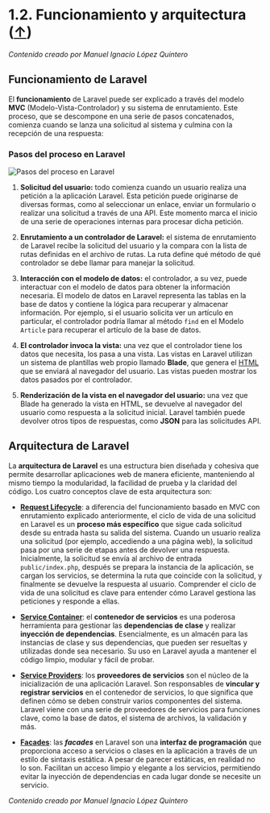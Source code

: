 # 1.2. Funcionamiento y arquitectura ([↑](README.md))

_Contenido creado por Manuel Ignacio López Quintero_

## Funcionamiento de Laravel

El **funcionamiento** de Laravel puede ser explicado a través del modelo **MVC** (Modelo-Vista-Controlador) y su sistema de enrutamiento. Este proceso, que se descompone en una serie de pasos concatenados, comienza cuando se lanza una solicitud al sistema y culmina con la recepción de una respuesta:

### Pasos del proceso en Laravel
![Pasos del proceso en Laravel](https://milq.github.io/cursos/dwes/src/mvc_con_enrutamiento.png)
1. **Solicitud del usuario:** todo comienza cuando un usuario realiza una petición a la aplicación Laravel. Esta petición puede originarse de diversas formas, como al seleccionar un enlace, enviar un formulario o realizar una solicitud a través de una API. Este momento marca el inicio de una serie de operaciones internas para procesar dicha petición.

2. **Enrutamiento a un controlador de Laravel:** el sistema de enrutamiento de Laravel recibe la solicitud del usuario y la compara con la lista de rutas definidas en el archivo de rutas. La ruta define qué método de qué controlador se debe llamar para manejar la solicitud.

3. **Interacción con el modelo de datos:** el controlador, a su vez, puede interactuar con el modelo de datos para obtener la información necesaria. El modelo de datos en Laravel representa las tablas en la base de datos y contiene la lógica para recuperar y almacenar información. Por ejemplo, si el usuario solicita ver un artículo en particular, el controlador podría llamar al método `find` en el Modelo `Article` para recuperar el artículo de la base de datos.

4. **El controlador invoca la vista:** una vez que el controlador tiene los datos que necesita, los pasa a una vista. Las vistas en Laravel utilizan un sistema de plantillas web propio llamado **Blade**, que genera el [HTML](https://en.wikipedia.org/wiki/HTML) que se enviará al navegador del usuario. Las vistas pueden mostrar los datos pasados por el controlador.

5. **Renderización de la vista en el navegador del usuario:** una vez que Blade ha generado la vista en HTML, se devuelve al navegador del usuario como respuesta a la solicitud inicial. Laravel también puede devolver otros tipos de respuestas, como **JSON** para las solicitudes API.

## Arquitectura de Laravel

La **arquitectura de Laravel** es una estructura bien diseñada y cohesiva que permite desarrollar aplicaciones web de manera eficiente, manteniendo al mismo tiempo la modularidad, la facilidad de prueba y la claridad del código. Los cuatro conceptos clave de esta arquitectura son:

- [**Request Lifecycle**](https://laravel.com/docs/lifecycle): a diferencia del funcionamiento basado en MVC con enrutamiento explicado anteriormente, el ciclo de vida de una solicitud en Laravel es un **proceso más específico** que sigue cada solicitud desde su entrada hasta su salida del sistema. Cuando un usuario realiza una solicitud (por ejemplo, accediendo a una página web), la solicitud pasa por una serie de etapas antes de devolver una respuesta. Inicialmente, la solicitud se envía al archivo de entrada `public/index.php`, después se prepara la instancia de la aplicación, se cargan los servicios, se determina la ruta que coincide con la solicitud, y finalmente se devuelve la respuesta al usuario. Comprender el ciclo de vida de una solicitud es clave para entender cómo Laravel gestiona las peticiones y responde a ellas.

- [**Service Container**](https://laravel.com/docs/container): el **contenedor de servicios** es una poderosa herramienta para gestionar las **dependencias de clase** y realizar **inyección de dependencias**. Esencialmente, es un almacén para las instancias de clase y sus dependencias, que pueden ser resueltas y utilizadas donde sea necesario. Su uso en Laravel ayuda a mantener el código limpio, modular y fácil de probar.

- [**Service Providers**](https://laravel.com/docs/providers): los **proveedores de servicios** son el núcleo de la inicialización de una aplicación Laravel. Son responsables de **vincular y registrar servicios** en el contenedor de servicios, lo que significa que definen cómo se deben construir varios componentes del sistema. Laravel viene con una serie de proveedores de servicios para funciones clave, como la base de datos, el sistema de archivos, la validación y más.

- [**Facades**](https://laravel.com/docs/facades): las **_facades_** en Laravel son una **interfaz de programación** que proporciona acceso a servicios o clases en la aplicación a través de un estilo de sintaxis estática. A pesar de parecer estáticas, en realidad no lo son. Facilitan un acceso limpio y elegante a los servicios, permitiendo evitar la inyección de dependencias en cada lugar donde se necesite un servicio.

_Contenido creado por Manuel Ignacio López Quintero_
